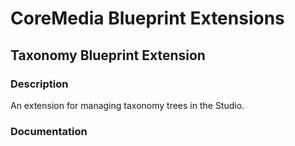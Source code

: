 # CoreMedia Blueprint Extensions

## Taxonomy Blueprint Extension

### Description
An extension for managing taxonomy trees in the Studio.

### Documentation
